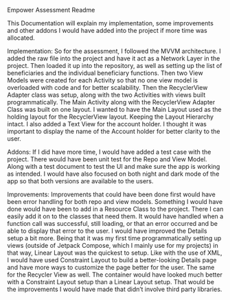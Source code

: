 Empower Assessment Readme

This Documentation will explain my implementation, some improvements and other addons I would have added into the project if more time was allocated.

Implementation:
So for the assessment, I followed the MVVM architecture. I added the raw file into the project and have it act as a Network Layer in the project. Then loaded it up into the repository, as well as setting up the list of beneficiaries and the individual beneficiary functions. Then two View Models were created for each Activity so that no one view model is overloaded with code and for better scalability. Then the RecyclerView Adapter class was setup, along with the two Activities with views built programmatically. The Main Activity along with the RecyclerView Adapter Class was built on one layout. I wanted to have the Main Layout used as the holding layout for the RecyclerView layout. Keeping the Layout Hierarchy intact. I also added a Text View for the account holder. I thought it was important to display the name of the Account holder for better clarity to the user.

Addons:
If I did have more time, I would have added a test case with the project. There would have been unit test for the Repo and View Model. Along with a test document to test the UI and make sure the app is working as intended. I would have also focused on both night and dark mode of the app so that both versions are available to the users.

Improvements:
Improvements that could have been done first would have been error handling for both repo and view models. Something I would have done would have been to add in a Resource Class to the project. There I can easily add it on to the classes that need them. It would have handled when a function call was successful, still loading, or that an error occurred and be able to display that error to the user. I would have improved the Details setup a bit more. Being that it was my first time programmatically setting up views (outside of Jetpack Compose, which I mainly use for my projects) in that way, Linear Layout was the quickest to setup. Like with the use of XML, I would have used Constraint Layout to build a better-looking Details page and have more ways to customize the page better for the user. The same for the Recycler View as well. The container would have looked much better with a Constraint Layout setup than a Linear Layout setup. That would be the improvements I would have made that didn’t involve third party libraries. 
